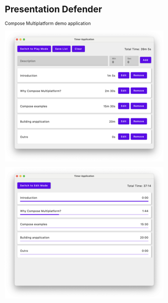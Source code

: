 # Presentation Defender
Compose Multiplatform demo application

![Application Preview](images/edit.png)

![Application Preview](images/play.png)

